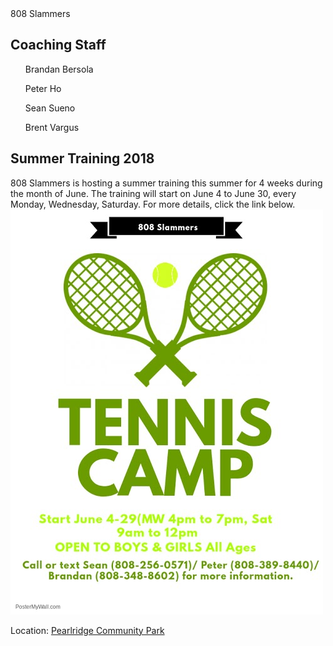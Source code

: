 <html>
<div id="intro">
 <head>808 Slammers</head>
</div>
 <body>
    <h2>Coaching Staff</h2> 
      <ol> Brandan Bersola </ol>
      <ol> Peter Ho </ol>
      <ol> Sean Sueno </ol>
      <ol> Brent Vargus </ol>
    <h2>Summer Training 2018</h2>
      <span>
        808 Slammers is hosting a summer training this summer for 4 weeks during the month of June. The training will start on June 4 to June 30, every Monday, Wednesday, Saturday. For more details, click the link below. 
        <img src= "Copy of Holiday Tennis Camp Flyer - Made with PosterMyWall.jpg"/>
      </span>
      <p>
        Location: <a href="https://www.google.com/maps/place/Pearl+Ridge+Community+Park,+Aiea,+HI+96701/@21.3880803,-157.9454512,17z/data=!3m1!4b1!4m5!3m4!1s0x7c0068ad01a4f5af:0x9ebdcea6ab97656c!8m2!3d21.3883958!4d-157.9430479" target= "_blank"> Pearlridge Community Park </a>
      </p>
 </body>
</html>
